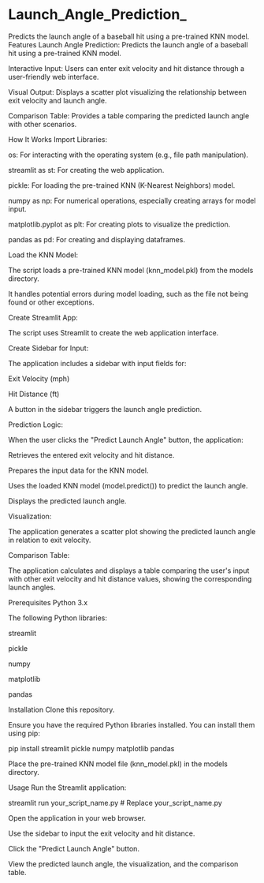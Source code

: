 # Launch_Angle_Prediction_
Predicts the launch angle of a baseball hit using a pre-trained KNN model.
Features
Launch Angle Prediction: Predicts the launch angle of a baseball hit using a pre-trained KNN model.

Interactive Input: Users can enter exit velocity and hit distance through a user-friendly web interface.

Visual Output: Displays a scatter plot visualizing the relationship between exit velocity and launch angle.

Comparison Table: Provides a table comparing the predicted launch angle with other scenarios.

How It Works
Import Libraries:

os: For interacting with the operating system (e.g., file path manipulation).

streamlit as st: For creating the web application.

pickle: For loading the pre-trained KNN (K-Nearest Neighbors) model.

numpy as np: For numerical operations, especially creating arrays for model input.

matplotlib.pyplot as plt: For creating plots to visualize the prediction.

pandas as pd: For creating and displaying dataframes.

Load the KNN Model:

The script loads a pre-trained KNN model (knn_model.pkl) from the models directory.

It handles potential errors during model loading, such as the file not being found or other exceptions.

Create Streamlit App:

The script uses Streamlit to create the web application interface.

Create Sidebar for Input:

The application includes a sidebar with input fields for:

Exit Velocity (mph)

Hit Distance (ft)

A button in the sidebar triggers the launch angle prediction.

Prediction Logic:

When the user clicks the "Predict Launch Angle" button, the application:

Retrieves the entered exit velocity and hit distance.

Prepares the input data for the KNN model.

Uses the loaded KNN model (model.predict()) to predict the launch angle.

Displays the predicted launch angle.

Visualization:

The application generates a scatter plot showing the predicted launch angle in relation to exit velocity.

Comparison Table:

The application calculates and displays a table comparing the user's input with other exit velocity and hit distance values, showing the corresponding launch angles.

Prerequisites
Python 3.x

The following Python libraries:

streamlit

pickle

numpy

matplotlib

pandas

Installation
Clone this repository.

Ensure you have the required Python libraries installed. You can install them using pip:

pip install streamlit pickle numpy matplotlib pandas

Place the pre-trained KNN model file (knn_model.pkl) in the models directory.

Usage
Run the Streamlit application:

streamlit run your_script_name.py  # Replace your_script_name.py

Open the application in your web browser.

Use the sidebar to input the exit velocity and hit distance.

Click the "Predict Launch Angle" button.

View the predicted launch angle, the visualization, and the comparison table.
